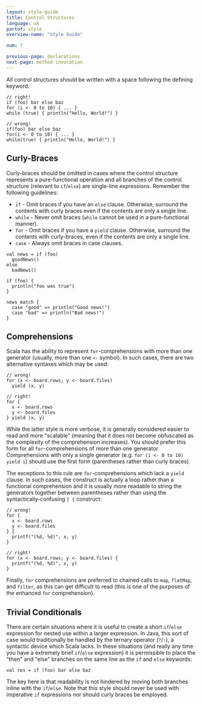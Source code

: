 ```yaml
---
layout: style-guide
title: Control Structures
language: uk
partof: style
overview-name: "Style Guide"

num: 7

previous-page: declarations
next-page: method-invocation
---
```


All control structures should be written with a space following the
defining keyword:

    // right!
    if (foo) bar else baz
    for (i <- 0 to 10) { ... }
    while (true) { println("Hello, World!") }

    // wrong!
    if(foo) bar else baz
    for(i <- 0 to 10) { ... }
    while(true) { println("Hello, World!") }


## Curly-Braces

Curly-braces should be omitted in cases where the control structure
represents a pure-functional operation and all branches of the control
structure (relevant to `if`/`else`) are single-line expressions.
Remember the following guidelines:

-   `if` - Omit braces if you have an `else` clause. Otherwise, surround
    the contents with curly braces even if the contents are only a
    single line.
-   `while` - Never omit braces (`while` cannot be used in a
    pure-functional manner).
-   `for` - Omit braces if you have a `yield` clause. Otherwise,
    surround the contents with curly-braces, even if the contents are
    only a single line.
-   `case` - Always omit braces in case clauses.

<!-- necessary to separate the following example from the above bullet list -->

    val news = if (foo)
      goodNews()
    else
      badNews()

    if (foo) {
      println("foo was true")
    }

    news match {
      case "good" => println("Good news!")
      case "bad" => println("Bad news!")
    }

## Comprehensions

Scala has the ability to represent `for`-comprehensions with more than
one generator (usually, more than one `<-` symbol). In such cases, there
are two alternative syntaxes which may be used:

    // wrong!
    for (x <- board.rows; y <- board.files)
      yield (x, y)

    // right!
    for {
      x <- board.rows
      y <- board.files
    } yield (x, y)

While the latter style is more verbose, it is generally considered
easier to read and more "scalable" (meaning that it does not become
obfuscated as the complexity of the comprehension increases). You should
prefer this form for all `for`-comprehensions of more than one
generator. Comprehensions with only a single generator (e.g.
`for (i <- 0 to 10) yield i`) should use the first form (parentheses
rather than curly braces).

The exceptions to this rule are `for`-comprehensions which lack a
`yield` clause. In such cases, the construct is actually a loop rather
than a functional comprehension and it is usually more readable to
string the generators together between parentheses rather than using the
syntactically-confusing `} {` construct:

    // wrong!
    for {
      x <- board.rows
      y <- board.files
    } {
      printf("(%d, %d)", x, y)
    }

    // right!
    for (x <- board.rows; y <- board.files) {
      printf("(%d, %d)", x, y)
    }

Finally, `for` comprehensions are preferred to chained calls to `map`,
`flatMap`, and `filter`, as this can get difficult to read (this is one
of the purposes of the enhanced `for` comprehension).

## Trivial Conditionals

There are certain situations where it is useful to create a short
`if`/`else` expression for nested use within a larger expression. In
Java, this sort of case would traditionally be handled by the ternary
operator (`?`/`:`), a syntactic device which Scala lacks. In these
situations (and really any time you have a extremely brief `if`/`else`
expression) it is permissible to place the "then" and "else" branches on
the same line as the `if` and `else` keywords:

    val res = if (foo) bar else baz

The key here is that readability is not hindered by moving both branches
inline with the `if`/`else`. Note that this style should never be used
with imperative `if` expressions nor should curly braces be employed.
